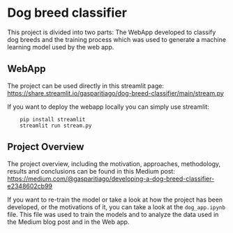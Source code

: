 # Dog breed classifier

This project is divided into two parts: The WebApp developed to classify dog breeds and the training process which was used to generate a machine learning model used by the web app.

## WebApp

The project can be used directly in this streamlit page: https://share.streamlit.io/gasparitiago/dog-breed-classifier/main/stream.py

If you want to deploy the webapp locally you can simply use streamlit:

```
    pip install streamlit
    streamlit run stream.py
```

## Project Overview

The project overview, including the motivation, approaches, methodology, results and conclusions can be found in this Medium post: https://medium.com/@gasparitiago/developing-a-dog-breed-classifier-e2348602cb99

If you want to re-train the model or take a look at how the project has been developed, or the motivations of it, you can take a look at the `dog_app.ipynb` file. This file was used to train the models and to analyze the data used in the Medium blog post and in the Web app.